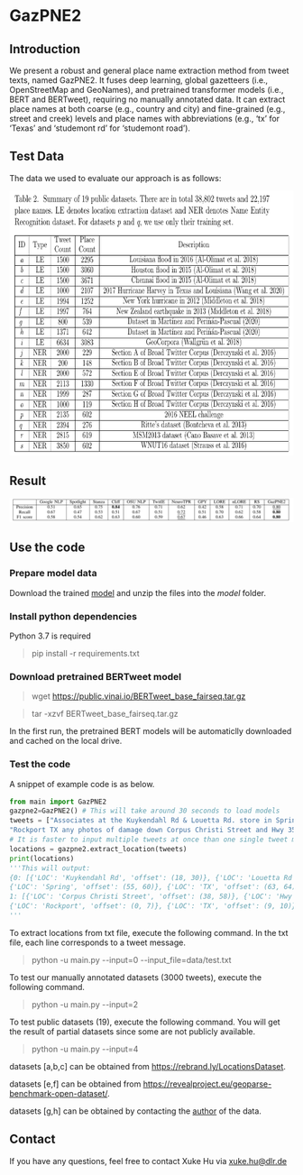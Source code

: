 # GazPNE2
## Introduction

We present  a robust and general place name extraction method from tweet texts, named GazPNE2. It fuses deep learning, global gazetteers (i.e., OpenStreetMap and GeoNames), and pretrained transformer models (i.e., BERT and BERTweet), requiring no manually annotated data. It can extract place names at both coarse (e.g., country and city) and fine-grained (e.g., street and creek) levels and place names with abbreviations (e.g., ‘tx’ for ‘Texas’ and ‘studemont rd’ for ‘studemont road’). 

## Test Data
The data we used to evaluate our approach is as follows:
<p align="center">
<a href="url">
 <img src="figure/data.png" width="700" height="470" ></a>
</p>

## Result
<p align="center">
<a href="url">
 <img src="figure/result.png" ></a>
</p>

## Use the code
### Prepare model data
Download the trained [model](https://drive.google.com/file/d/1j4CSF13Uoajcfh1h-yBuvVXo_-rub05o/view?usp=sharing) and unzip the files into the _model_ folder.

### Install python dependencies
Python 3.7 is required

> pip install -r requirements.txt

### Download pretrained BERTweet model
> wget https://public.vinai.io/BERTweet_base_fairseq.tar.gz

> tar -xzvf BERTweet_base_fairseq.tar.gz

In the first run, the pretrained BERT models will be automaticlly downloaded and cached on the local drive.


### Test the code
A snippet of example code is as below.

```python
from main import GazPNE2
gazpne2=GazPNE2() # This will take around 30 seconds to load models
tweets = ["Associates at the Kuykendahl Rd & Louetta Rd. store in Spring, TX gave our customers a reason to smile",\
"Rockport TX any photos of damage down Corpus Christi Street and Hwy 35 area? #houstonflood"]
# It is faster to input multiple tweets at once than one single tweet mutiple times. 
locations = gazpne2.extract_location(tweets)
print(locations)
'''This will output:
{0: [{'LOC': 'Kuykendahl Rd', 'offset': (18, 30)}, {'LOC': 'Louetta Rd', 'offset': (34, 43)},
{'LOC': 'Spring', 'offset': (55, 60)}, {'LOC': 'TX', 'offset': (63, 64)}], 
1: [{'LOC': 'Corpus Christi Street', 'offset': (38, 58)}, {'LOC': 'Hwy 35', 'offset': (64, 69)},
{'LOC': 'Rockport', 'offset': (0, 7)}, {'LOC': 'TX', 'offset': (9, 10)}, {'LOC': 'houston', 'offset': (78, 84)}]}
'''
```

To extract locations from txt file, execute the following command. In the txt file, each line corresponds to a tweet message.

> python -u main.py --input=0 --input_file=data/test.txt


To test our manually annotated datasets (3000 tweets), execute the following command.

> python -u main.py --input=2

To test public datasets (19), execute the following command. You will get the result of partial datasets since some are not publicly available.

> python -u main.py --input=4
> 
datasets [a,b,c]  can be obtained from https://rebrand.ly/LocationsDataset.

datasets [e,f] can be obtained from https://revealproject.eu/geoparse-benchmark-open-dataset/.

datasets [g,h] can be obtained by contacting the [author](https://www.researchgate.net/publication/342550989_Knowledge-based_rules_for_the_extraction_of_complex_fine-grained_locative_references_from_tweets) of the data.

## Contact
If you have any questions, feel free to contact Xuke Hu via xuke.hu@dlr.de
